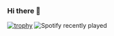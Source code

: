 ### Hi there 👋

<!--
**hugdesousa/hugdesousa** is a ✨ _special_ ✨ repository because its `README.md` (this file) appears on your GitHub profile.

Here are some ideas to get you started:

- 🔭 I’m currently working on ...
- 🌱 I’m currently learning ...
- 👯 I’m looking to collaborate on ...
- 🤔 I’m looking for help with ...
- 💬 Ask me about ...
- 📫 How to reach me: ...
- 😄 Pronouns: ...
- ⚡ Fun fact: ...
-->
[![trophy](https://github-profile-trophy.vercel.app/?username=hugdesousa)](https://github.com/hugdesousa/github-profile-trophy)
![Spotify recently played](https://spotify-recently-played-readme.vercel.app/api?user=jeffreyca16&count=3)
